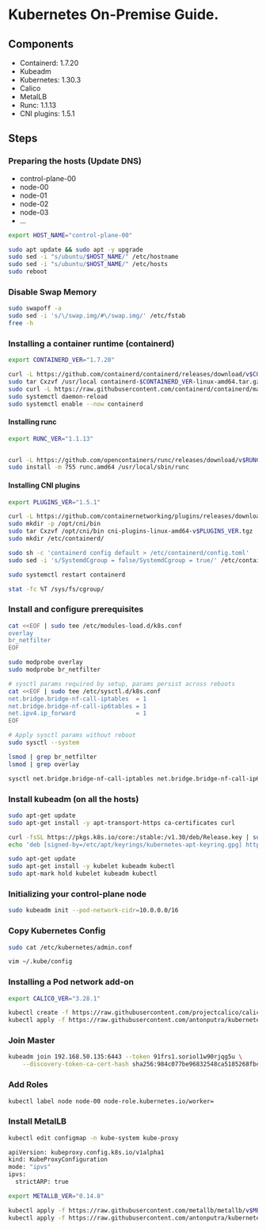 # Kubernetes On-Premise Guide.

## Components

- Containerd: 1.7.20
- Kubeadm
- Kubernetes: 1.30.3
- Calico
- MetalLB
- Runc: 1.1.13
- CNI plugins: 1.5.1

## Steps

### Preparing the hosts (Update DNS)

- control-plane-00
- node-00
- node-01
- node-02
- node-03
- ...

```sh
export HOST_NAME="control-plane-00"

sudo apt update && sudo apt -y upgrade
sudo sed -i "s/ubuntu/$HOST_NAME/" /etc/hostname
sudo sed -i "s/ubuntu/$HOST_NAME/" /etc/hosts
sudo reboot
```

### Disable Swap Memory

```sh
sudo swapoff -a
sudo sed -i 's/\/swap.img/#\/swap.img/' /etc/fstab
free -h
```

### Installing a container runtime (containerd)

```sh
export CONTAINERD_VER="1.7.20"

curl -L https://github.com/containerd/containerd/releases/download/v$CONTAINERD_VER/containerd-$CONTAINERD_VER-linux-amd64.tar.gz -o containerd-$CONTAINERD_VER-linux-amd64.tar.gz
sudo tar Cxzvf /usr/local containerd-$CONTAINERD_VER-linux-amd64.tar.gz
sudo curl -L https://raw.githubusercontent.com/containerd/containerd/main/containerd.service -o /lib/systemd/system/containerd.service
sudo systemctl daemon-reload
sudo systemctl enable --now containerd
```

#### Installing runc

```sh
export RUNC_VER="1.1.13"


curl -L https://github.com/opencontainers/runc/releases/download/v$RUNC_VER/runc.amd64 -o runc.amd64
sudo install -m 755 runc.amd64 /usr/local/sbin/runc
```

#### Installing CNI plugins

```sh
export PLUGINS_VER="1.5.1"

curl -L https://github.com/containernetworking/plugins/releases/download/v$PLUGINS_VER/cni-plugins-linux-amd64-v$PLUGINS_VER.tgz -o cni-plugins-linux-amd64-v$PLUGINS_VER.tgz
sudo mkdir -p /opt/cni/bin
sudo tar Cxzvf /opt/cni/bin cni-plugins-linux-amd64-v$PLUGINS_VER.tgz
sudo mkdir /etc/containerd/

sudo sh -c 'containerd config default > /etc/containerd/config.toml'
sudo sed -i 's/SystemdCgroup = false/SystemdCgroup = true/' /etc/containerd/config.toml

sudo systemctl restart containerd

stat -fc %T /sys/fs/cgroup/
```

### Install and configure prerequisites

```sh
cat <<EOF | sudo tee /etc/modules-load.d/k8s.conf
overlay
br_netfilter
EOF

sudo modprobe overlay
sudo modprobe br_netfilter

# sysctl params required by setup, params persist across reboots
cat <<EOF | sudo tee /etc/sysctl.d/k8s.conf
net.bridge.bridge-nf-call-iptables  = 1
net.bridge.bridge-nf-call-ip6tables = 1
net.ipv4.ip_forward                 = 1
EOF

# Apply sysctl params without reboot
sudo sysctl --system

lsmod | grep br_netfilter
lsmod | grep overlay

sysctl net.bridge.bridge-nf-call-iptables net.bridge.bridge-nf-call-ip6tables net.ipv4.ip_forward
```

### Install kubeadm (on all the hosts)

```sh
sudo apt-get update
sudo apt-get install -y apt-transport-https ca-certificates curl

curl -fsSL https://pkgs.k8s.io/core:/stable:/v1.30/deb/Release.key | sudo gpg --dearmor -o /etc/apt/keyrings/kubernetes-apt-keyring.gpg
echo 'deb [signed-by=/etc/apt/keyrings/kubernetes-apt-keyring.gpg] https://pkgs.k8s.io/core:/stable:/v1.30/deb/ /' | sudo tee /etc/apt/sources.list.d/kubernetes.list

sudo apt-get update
sudo apt-get install -y kubelet kubeadm kubectl
sudo apt-mark hold kubelet kubeadm kubectl
```

### Initializing your control-plane node

```sh
sudo kubeadm init --pod-network-cidr=10.0.0.0/16
```

### Copy Kubernetes Config

```sh
sudo cat /etc/kubernetes/admin.conf

vim ~/.kube/config
```

### Installing a Pod network add-on

```sh
export CALICO_VER="3.28.1"

kubectl create -f https://raw.githubusercontent.com/projectcalico/calico/v$CALICO_VER/manifests/tigera-operator.yaml
kubectl apply -f https://raw.githubusercontent.com/antonputra/kubernetes-on-premise/main/calico.yaml
```

### Join Master

```sh
kubeadm join 192.168.50.135:6443 --token 91frs1.soriol1w90rjqg5u \
	--discovery-token-ca-cert-hash sha256:984c077be96832548ca5185268fbc37804b6ce19799c54c53ba1973ead6b611c
```

### Add Roles

```sh
kubectl label node node-00 node-role.kubernetes.io/worker=
```

### Install MetalLB

```sh
kubectl edit configmap -n kube-system kube-proxy

apiVersion: kubeproxy.config.k8s.io/v1alpha1
kind: KubeProxyConfiguration
mode: "ipvs"
ipvs:
  strictARP: true

export METALLB_VER="0.14.8"

kubectl apply -f https://raw.githubusercontent.com/metallb/metallb/v$METALLB_VER/config/manifests/metallb-native.yaml
kubectl apply -f https://raw.githubusercontent.com/antonputra/kubernetes-on-premise/main/metallb.yaml
```